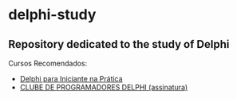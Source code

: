 # delphi-study
Repository dedicated to the study of Delphi
---
Cursos Recomendados:
- [Delphi para Iniciante na Prática](https://thuliobittencourt.nutror.com/curso/d1c2fc682326)
- [CLUBE DE PROGRAMADORES DELPHI (assinatura)](https://academiadocodigo.com.br/campanha/clube-de-programadores/)
